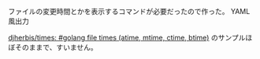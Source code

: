 ファイルの変更時間とかを表示するコマンドが必要だったので作った。
YAML風出力

[djherbis/times: #golang file times (atime, mtime, ctime, btime)](https://github.com/djherbis/times)
のサンプルほぼそのままで、すいません。
